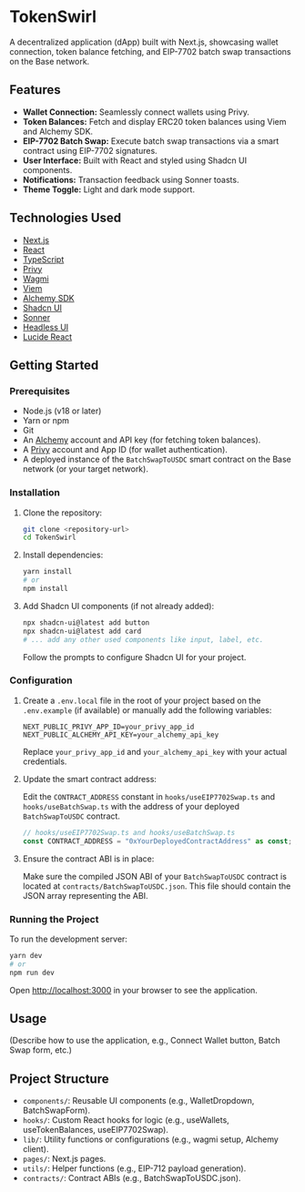 # TokenSwirl

A decentralized application (dApp) built with Next.js, showcasing wallet connection, token balance fetching, and EIP-7702 batch swap transactions on the Base network.

## Features

*   **Wallet Connection:** Seamlessly connect wallets using Privy.
*   **Token Balances:** Fetch and display ERC20 token balances using Viem and Alchemy SDK.
*   **EIP-7702 Batch Swap:** Execute batch swap transactions via a smart contract using EIP-7702 signatures.
*   **User Interface:** Built with React and styled using Shadcn UI components.
*   **Notifications:** Transaction feedback using Sonner toasts.
*   **Theme Toggle:** Light and dark mode support.

## Technologies Used

*   [Next.js](https://nextjs.org/)
*   [React](https://react.dev/)
*   [TypeScript](https://www.typescriptlang.org/)
*   [Privy](https://privy.io/)
*   [Wagmi](https://wagmi.sh/)
*   [Viem](https://viem.sh/)
*   [Alchemy SDK](https://docs.alchemy.com/reference/alchemy-sdk)
*   [Shadcn UI](https://ui.shadcn.com/)
*   [Sonner](https://sonner.emilkowal.ski/)
*   [Headless UI](https://headlessui.com/)
*   [Lucide React](https://lucide.dev/guide/packages/lucide-react)

## Getting Started

### Prerequisites

*   Node.js (v18 or later)
*   Yarn or npm
*   Git
*   An [Alchemy](https://www.alchemy.com/) account and API key (for fetching token balances).
*   A [Privy](https://privy.io/) account and App ID (for wallet authentication).
*   A deployed instance of the `BatchSwapToUSDC` smart contract on the Base network (or your target network).

### Installation

1.  Clone the repository:
    ```bash
    git clone <repository-url>
    cd TokenSwirl
    ```
2.  Install dependencies:
    ```bash
    yarn install
    # or
    npm install
    ```
3.  Add Shadcn UI components (if not already added):
    ```bash
    npx shadcn-ui@latest add button
    npx shadcn-ui@latest add card
    # ... add any other used components like input, label, etc.
    ```
    Follow the prompts to configure Shadcn UI for your project.

### Configuration

1.  Create a `.env.local` file in the root of your project based on the `.env.example` (if available) or manually add the following variables:

    ```env
    NEXT_PUBLIC_PRIVY_APP_ID=your_privy_app_id
    NEXT_PUBLIC_ALCHEMY_API_KEY=your_alchemy_api_key
    ```
    Replace `your_privy_app_id` and `your_alchemy_api_key` with your actual credentials.

2.  Update the smart contract address:

    Edit the `CONTRACT_ADDRESS` constant in `hooks/useEIP7702Swap.ts` and `hooks/useBatchSwap.ts` with the address of your deployed `BatchSwapToUSDC` contract.

    ```typescript
    // hooks/useEIP7702Swap.ts and hooks/useBatchSwap.ts
    const CONTRACT_ADDRESS = "0xYourDeployedContractAddress" as const; // Replace with your contract address
    ```

3.  Ensure the contract ABI is in place:

    Make sure the compiled JSON ABI of your `BatchSwapToUSDC` contract is located at `contracts/BatchSwapToUSDC.json`. This file should contain the JSON array representing the ABI.

### Running the Project

To run the development server:

```bash
yarn dev
# or
npm run dev
```

Open [http://localhost:3000](http://localhost:3000) in your browser to see the application.

## Usage

(Describe how to use the application, e.g., Connect Wallet button, Batch Swap form, etc.)

## Project Structure

*   `components/`: Reusable UI components (e.g., WalletDropdown, BatchSwapForm).
*   `hooks/`: Custom React hooks for logic (e.g., useWallets, useTokenBalances, useEIP7702Swap).
*   `lib/`: Utility functions or configurations (e.g., wagmi setup, Alchemy client).
*   `pages/`: Next.js pages.
*   `utils/`: Helper functions (e.g., EIP-712 payload generation).
*   `contracts/`: Contract ABIs (e.g., BatchSwapToUSDC.json).

